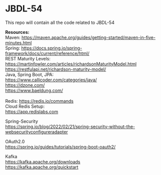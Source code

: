 # JBDL-54
This repo will contain all the code related to JBDL-54

**Resources:** </br>
Maven: https://maven.apache.org/guides/getting-started/maven-in-five-minutes.html </br>
Spring: https://docs.spring.io/spring-framework/docs/current/reference/html/ </br>
REST Maturity Levels: https://martinfowler.com/articles/richardsonMaturityModel.html </br>
https://restfulapi.net/richardson-maturity-model/ </br>
Java, Spring Boot, JPA: </br>
https://www.callicoder.com/categories/java/ </br>
https://dzone.com/ </br>
https://www.baeldung.com/ </br>
</br>
Redis: https://redis.io/commands </br>
Cloud Redis Setup: </br>
https://app.redislabs.com </br>

Spring-Security </br>
https://spring.io/blog/2022/02/21/spring-security-without-the-websecurityconfigureradapter </br>

OAuth2.0 </br>
https://spring.io/guides/tutorials/spring-boot-oauth2/ </br>

Kafka </br>
https://kafka.apache.org/downloads </br>
https://kafka.apache.org/quickstart



